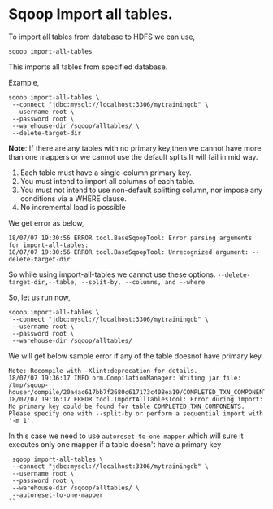 # Sqoop Import all tables.


To import all tables from database to HDFS we can use,

`sqoop import-all-tables`

This imports all tables from specified database.

Example,

```
sqoop import-all-tables \
 --connect "jdbc:mysql://localhost:3306/mytrainingdb" \
 --username root \
 --password root \
 --warehouse-dir /sqoop/alltables/ \
 --delete-target-dir 
```
   
**Note**: If there are any tables with no primary key,then we cannot have more than one mappers or we cannot use the default splits.It will fail in mid way.

1.	Each table must have a single-column primary key.
2.	You must intend to import all columns of each table.
3.	You must not intend to use non-default splitting column, nor impose any conditions via a WHERE clause.
4.	No incremental load is possible

We get error as below,

```
18/07/07 19:30:56 ERROR tool.BaseSqoopTool: Error parsing arguments for import-all-tables:
18/07/07 19:30:56 ERROR tool.BaseSqoopTool: Unrecognized argument: --delete-target-dir
```

So while using import-all-tables we cannot use these options.
`--delete-target-dir,--table, --split-by, --columns, and --where`

So, let us run now,

```
sqoop import-all-tables \
 --connect "jdbc:mysql://localhost:3306/mytrainingdb" \
 --username root \
 --password root \
 --warehouse-dir /sqoop/alltables/
```

We will get below sample error if any of the table doesnot have primary key.

```
Note: Recompile with -Xlint:deprecation for details.
18/07/07 19:36:17 INFO orm.CompilationManager: Writing jar file: /tmp/sqoop-hduser/compile/20a4ac617bb7f2680c617173c408ea19/COMPLETED_TXN_COMPONENTS.jar
18/07/07 19:36:17 ERROR tool.ImportAllTablesTool: Error during import: No primary key could be found for table COMPLETED_TXN_COMPONENTS. 
Please specify one with --split-by or perform a sequential import with '-m 1'.
```

In this case we need to use `autoreset-to-one-mapper` which will sure it executes only one mapper if a table doesn't have a primary key


```
 sqoop import-all-tables \
 --connect "jdbc:mysql://localhost:3306/mytrainingdb" \
 --username root \
 --password root \
 --warehouse-dir /sqoop/alltables/ \
 --autoreset-to-one-mapper
`` 

